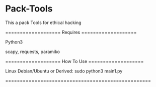# Pack-Tools
This a pack Tools for ethical hacking

=================== Requires ===================



Python3

scapy, requests, paramiko



=================== How To Use ===================

Linux Debian/Ubuntu or Derived: sudo python3 main1.py


==================================================
